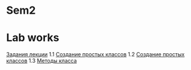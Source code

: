 # Sem2

# Lab works

[Задания лекции](/Lek1.ipynb)
1.1 [Создание простых классов](/Lab1oop.ipynb)
1.2 [Создание простых классов]()
1.3 [Методы класса]()
